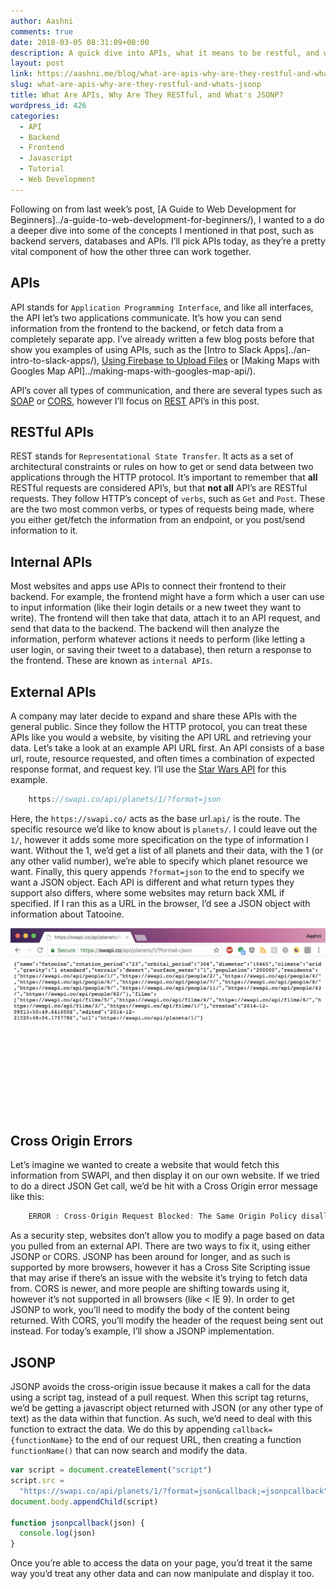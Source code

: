 ```yaml
---
author: Aashni
comments: true
date: 2018-03-05 08:31:09+00:00
description: A quick dive into APIs, what it means to be restful, and why using JSONP is important
layout: post
link: https://aashni.me/blog/what-are-apis-why-are-they-restful-and-whats-jsonp/
slug: what-are-apis-why-are-they-restful-and-whats-jsonp
title: What Are APIs, Why Are They RESTful, and What's JSONP?
wordpress_id: 426
categories:
  - API
  - Backend
  - Frontend
  - Javascript
  - Tutorial
  - Web Development
---
```


Following on from last week’s post, [A Guide to Web Development for Beginners]../a-guide-to-web-development-for-beginners/), I wanted to a do a deeper dive into some of the concepts I mentioned in that post, such as backend servers, databases and APIs. I’ll pick APIs today, as they’re a pretty vital component of how the other three can work together.

## APIs

API stands for `Application Programming Interface`, and like all interfaces, the API let’s two applications communicate. It’s how you can send information from the frontend to the backend, or fetch data from a completely separate app. I’ve already written a few blog posts before that show you examples of using APIs, such as the [Intro to Slack Apps]../an-intro-to-slack-apps/), [Using Firebase to Upload Files](hhttps://aashni.me/blog/using-firebase-to-upload-files/) or [Making Maps with Googles Map API]../making-maps-with-googles-map-api/).

API’s cover all types of communication, and there are several types such as [SOAP](https://en.wikipedia.org/wiki/SOAP) or [CORS](https://developer.mozilla.org/en-US/docs/Web/HTTP/CORS), however I’ll focus on [REST](https://developer.mozilla.org/en-US/docs/Glossary/REST) API’s in this post.

## RESTful APIs

REST stands for `Representational State Transfer`. It acts as a set of architectural constraints or rules on how to get or send data between two applications through the HTTP protocol. It’s important to remember that **all** RESTful requests are considered API’s, but that **not all** API’s are RESTful requests. They follow HTTP’s concept of `verbs`, such as `Get` and `Post`. These are the two most common verbs, or types of requests being made, where you either get/fetch the information from an endpoint, or you post/send information to it.

## Internal APIs

Most websites and apps use APIs to connect their frontend to their backend. For example, the frontend might have a form which a user can use to input information (like their login details or a new tweet they want to write). The frontend will then take that data, attach it to an API request, and send that data to the backend. The backend will then analyze the information, perform whatever actions it needs to perform (like letting a user login, or saving their tweet to a database), then return a response to the frontend. These are known as `internal APIs`.

## External APIs

A company may later decide to expand and share these APIs with the general public. Since they follow the HTTP protocol, you can treat these APIs like you would a website, by visiting the API URL and retrieving your data. Let’s take a look at an example API URL first. An API consists of a base url, route, resource requested, and often times a combination of expected response format, and request key. I’ll use the [Star Wars API](https://swapi.co) for this example.

```javascript
    https://swapi.co/api/planets/1/?format=json
```

Here, the `https://swapi.co/` acts as the base url.`api/` is the route. The specific resource we’d like to know about is `planets/`. I could leave out the `1/`, however it adds some more specification on the type of information I want. Without the 1, we’d get a list of all planets and their data, with the 1 (or any other valid number), we’re able to specify which planet resource we want. Finally, this query appends `?format=json` to the end to specify we want a JSON object. Each API is different and what return types they support also differs, where some websites may return back XML if specified. If I ran this as a URL in the browser, I’d see a JSON object with information about Tatooine.

[![](./Screen-Shot-2018-03-05-at-2.57.17-AM-1024x601.png)](./Screen-Shot-2018-03-05-at-2.57.17-AM.png)

## Cross Origin Errors

Let’s imagine we wanted to create a website that would fetch this information from SWAPI, and then display it on our own website. If we tried to do a direct JSON Get call, we’d be hit with a Cross Origin error message like this:

```javascript
    ERROR : Cross-Origin Request Blocked: The Same Origin Policy disallows reading the remote resource at the url. This can be fixed by moving the resource to the same domain or enabling CORS.
```

As a security step, websites don’t allow you to modify a page based on data you pulled from an external API. There are two ways to fix it, using either JSONP or CORS. JSONP has been around for longer, and as such is supported by more browsers, however it has a Cross Site Scripting issue that may arise if there’s an issue with the website it’s trying to fetch data from. CORS is newer, and more people are shifting towards using it, however it’s not supported in all browsers (like < IE 9). In order to get JSONP to work, you’ll need to modify the body of the content being returned. With CORS, you’ll modify the header of the request being sent out instead. For today’s example, I’ll show a JSONP implementation.

## JSONP

JSONP avoids the cross-origin issue because it makes a call for the data using a script tag, instead of a pull request. When this script tag returns, we’d be getting a javascript object returned with JSON (or any other type of text) as the data within that function. As such, we’d need to deal with this function to extract the data. We do this by appending `callback={functionName}` to the end of our request URL, then creating a function `functionName()` that can now search and modify the data.

```javascript
var script = document.createElement("script")
script.src =
  "https://swapi.co/api/planets/1/?format=json&callback;=jsonpcallback"
document.body.appendChild(script)

function jsonpcallback(json) {
  console.log(json)
}
```

Once you’re able to access the data on your page, you’d treat it the same way you’d treat any other data and can now manipulate and display it too.

